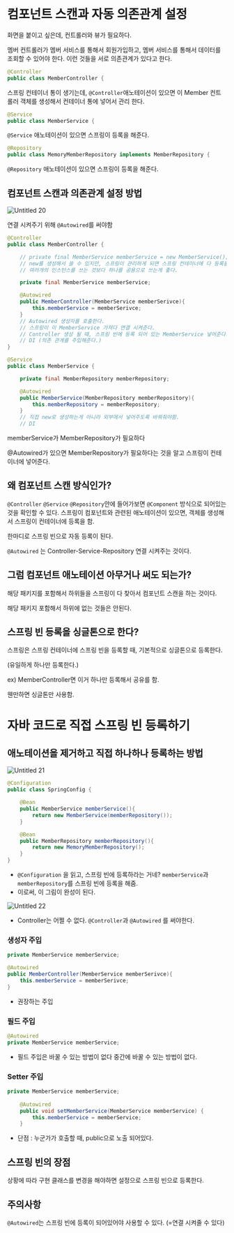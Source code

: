 # 컴포넌트 스캔과 자동 의존관계 설정

화면을 붙이고 싶은데, 컨트롤러와 뷰가 필요하다.

멤버 컨트롤러가 멤버 서비스를 통해서 회원가입하고, 멤버 서비스를 통해서 데이터를 조회할 수 있어야 한다. 이런 것들을 서로 의존관계가 있다고 한다.

```java
@Controller
public class MemberController {
```

스프링 컨테이너 통이 생기는데, `@Controller`애노테이션이 있으면 이 Member 컨트롤러 객체를 생성해서 컨테이너 통에 넣어서 관리 한다.

```java
@Service
public class MemberService {
```

`@Service` 애노테이션이 있으면 스프링이 등록을 해준다.

```java
@Repository
public class MemoryMemberRepository implements MemberRepository {
```

`@Repository` 애노테이션이 있으면 스프링이 등록을 해준다.

## 컴포넌트 스캔과 의존관계 설정 방법
![Untitled 20](https://user-images.githubusercontent.com/62877858/206881611-e562a82e-5f5f-49ba-aa6e-2dc5fafde1e9.png)

연결 시켜주기 위해 `@Autowired`를 써야함

```java
@Controller
public class MemberController {

    // private final MemberService memberService = new MemberService();
    // new를 생성해서 쓸 수 있지만, 스프링이 관리하게 되면 스프링 컨테이너에 다 등록을 하고 스프링 컨테이너로부터 받아서 쓸 수 있어야 한다.
    // 여러개의 인스턴스를 쓰는 것보다 하나를 공용으로 쓰는게 좋다.

    private final MemberService memberService;

    @Autowired
    public MemberController(MemberService memberSerivce){
        this.memberService = memberSerivce;
    }
    // Autowired 생성자를 호출한다.
    // 스프링이 이 MemberService 가져다 연결 시켜준다.
    // Controller 생성 될 때, 스프링 빈에 등록 되어 있는 MemberService 넣어준다.
    // DI (의존 관계를 주입해준다.)
}
```

```java
@Service
public class MemberService {

    private final MemberRepository memberRepository;

    @Autowired
    public MemberService(MemberRepository memberRepository){
        this.memberRepository = memberRepository;
    }
    // 직접 new로 생성하는게 아니라 외부에서 넣어주도록 바꿔줘야함.
    // DI
```

memberService가 MemberRepository가 필요하다 

@Autowired가 있으면 MemberRepository가 필요하다는 것을 알고 스프링이 컨테이너에 넣어준다.

## 왜 컴포넌트 스캔 방식인가?

`@Controller` `@Service` `@Repository`안에 들어가보면 `@Component` 방식으로 되어있는 것을 확인할 수 있다. 스프링이 컴포넌트와 관련된 애노테이션이 있으면, 객체를 생성해서 스프링이 컨테이너에 등록을 함. 

한마디로 스프링 빈으로 자동 등록이 된다.

`@Autowired` 는 Controller-Service-Repository 연결 시켜주는 것이다.

## 그럼 컴포넌트 애노테이션 아무거나 써도 되는가?

해당 패키지를 포함해서 하위들을 스프링이 다 찾아서 컴포넌트 스캔을 하는 것이다.

해당 패키지 포함해서 하위에 없는 것들은 안된다.

## 스프링 빈 등록을 싱글톤으로 한다?

스프링은 스프링 컨테이너에 스프링 빈을 등록할 때, 기본적으로 싱글톤으로 등록한다.

(유일하게 하나만 등록한다.)

ex) MemberController면 이거 하나만 등록해서 공유를 함.

웬만하면 싱글톤만 사용함.     

     
# 자바 코드로 직접 스프링 빈 등록하기
## 애노테이션을 제거하고 직접 하나하나 등록하는 방법

![Untitled 21](https://user-images.githubusercontent.com/62877858/206881688-3cd6c1c5-cc4e-4d26-9ff4-89ded6b6b661.png)


```java
@Configuration
public class SpringConfig {

    @Bean
    public MemberService memberService(){
        return new MemberService(memberRepository());
    }

    @Bean
    public MemberRepository memberRepository(){
        return new MemoryMemberRepository();
    }
}
```

- `@Configuration` 을 읽고, 스프링 빈에 등록하라는 거네? `memberService`과 `memberRepository`를 스프링 빈에 등록을 해줌.
- 이로써, 이 그림이 완성이 된다.
    
![Untitled 22](https://user-images.githubusercontent.com/62877858/206881691-e017c948-d183-4c32-a9f5-c400be1211cf.png)
   
- Controller는 어쩔 수 없다. `@Controller`과 `@Autowired` 를 써야한다.

### 생성자 주입

```java
private MemberService memberService;

@Autowired
public MemberController(MemberService memberSerivce){
    this.memberService = memberSerivce;
}
```

- 권장하는 주입

### 필드 주입

```java
@Autowired 
private MemberService memberService;
```

- 필드 주입은 바꿀 수 있는 방법이 없다 중간에 바꿀 수 있는 방법이 없다.

### Setter 주입

```java
private MemberService memberService;
    
    @Autowired
    public void setMemberService(MemberService memberService) {
        this.memberService = memberService;
    }
```

- 단점 : 누군가가 호출할 때, public으로 노출 되어있다.

## 스프링 빈의 장점

상황에 따라 구현 클래스를 변경을 해야하면 설정으로 스프링 빈으로 등록한다.

## 주의사항

`@Autowired`는 스프링 빈에 등록이 되어있어야 사용할 수 있다. (=연결 시켜줄 수 있다)

